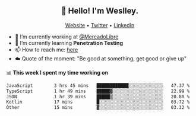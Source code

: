 <h2 align="center">👋 Hello! I'm Weslley.</h2>
<p align="center">
  <a href="http://weslleyneri.com.br">Website</a> •
  <a href="https://twitter.com/Weslley_Neri">Twitter</a> •
  <a href="https://www.linkedin.com/in/weslley-neri-3658908b">LinkedIn</a>
</p>


- 🔭 I’m currently working at [@MercadoLibre](https://github.com/mercadolibre)
- 🌱 I’m currently learning **Penetration Testing**
- 📫 How to reach me: [here](mailto:weslley39@gmail.com)
- ☁️ Quote of the moment: "Be good at something, get good or give up"

📊 **This week I spent my time working on**
<!--START_SECTION:waka-->

```txt
JavaScript        3 hrs 45 mins   ████████████░░░░░░░░░░░░░   47.37 %
TypeScript        1 hr 49 mins    █████▓░░░░░░░░░░░░░░░░░░░   22.99 %
JSON              1 hr 39 mins    █████▒░░░░░░░░░░░░░░░░░░░   20.80 %
Kotlin            17 mins         █░░░░░░░░░░░░░░░░░░░░░░░░   03.72 %
Other             15 mins         ▓░░░░░░░░░░░░░░░░░░░░░░░░   03.32 %
```

<!--END_SECTION:waka-->

<!-- Inspired by https://github.com/gruselhaus/gruselhaus -->